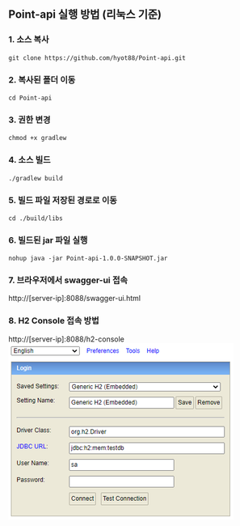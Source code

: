 ## Point-api 실행 방법 (리눅스 기준)
### 1. 소스 복사
```shell
git clone https://github.com/hyot88/Point-api.git
```

### 2. 복사된 폴더 이동
```shell
cd Point-api
```

### 3. 권한 변경
```shell
chmod +x gradlew
```

### 4. 소스 빌드
```shell
./gradlew build
```

### 5. 빌드 파일 저장된 경로로 이동
```shell
cd ./build/libs
```

### 6. 빌드된 jar 파일 실행
```shell
nohup java -jar Point-api-1.0.0-SNAPSHOT.jar
```

### 7. 브라우저에서 swagger-ui 접속
http://[server-ip]:8088/swagger-ui.html

### 8. H2 Console 접속 방법
http://[server-ip]:8088/h2-console
![접속 정보](img.png)
